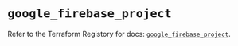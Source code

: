 # `google_firebase_project`

Refer to the Terraform Registory for docs: [`google_firebase_project`](https://registry.terraform.io/providers/hashicorp/google-beta/4.81.0/docs/resources/google_firebase_project).
